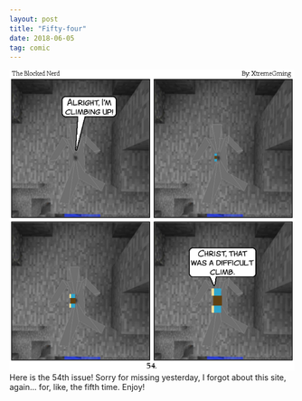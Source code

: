 ```yaml
---
layout: post
title: "Fifty-four"
date: 2018-06-05
tag: comic
---
```

<img src="/comics/comic54.png" alt="54" class="inline" />
Here is the 54th issue! Sorry for missing yesterday, I forgot about this site, again... for, like, the fifth time.
Enjoy!
